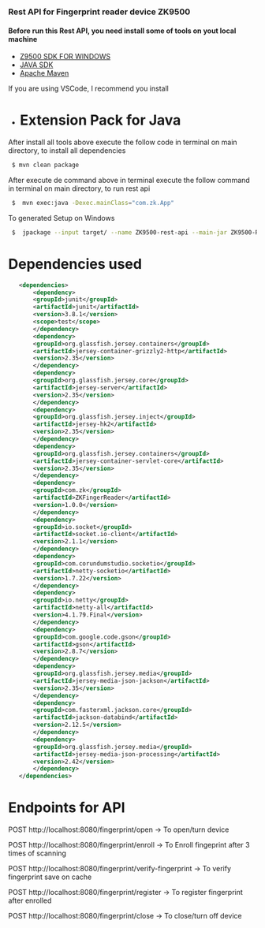 ### Rest API for  Fingerprint reader device ZK9500

#### Before run this Rest API, you need install some of tools on yout local machine
* [Z9500 SDK FOR WINDOWS](https://server.zkteco.eu/ddfb/zkfinger_sdk_v10.0-windows-lite-zk9500.zip)
* [JAVA SDK](https://www.oracle.com/java/technologies/downloads/)
* [Apache Maven](https://maven.apache.org/download.cgi) 


If you are using VSCode, I recommend you install

* # Extension Pack for Java

After install all tools above execute the follow code in terminal on main directory, to install all dependencies

```bash
 $ mvn clean package
```

After execute de command above in terminal execute the follow command  in terminal on main directory, to run rest api


```bash
 $  mvn exec:java -Dexec.mainClass="com.zk.App"
```


To generated Setup on Windows

```bash
 $  jpackage --input target/ --name ZK9500-rest-api --main-jar ZK9500-REST-API.jar --main-class com.zk.App --type msi/exe --dest target/msi
```
# Dependencies used
 ```xml
    <dependencies>
        <dependency>
        <groupId>junit</groupId>
        <artifactId>junit</artifactId>
        <version>3.8.1</version>
        <scope>test</scope>
        </dependency>
        <dependency>
        <groupId>org.glassfish.jersey.containers</groupId>
        <artifactId>jersey-container-grizzly2-http</artifactId>
        <version>2.35</version>
        </dependency>
        <dependency>
        <groupId>org.glassfish.jersey.core</groupId>
        <artifactId>jersey-server</artifactId>
        <version>2.35</version>
        </dependency>
        <dependency>
        <groupId>org.glassfish.jersey.inject</groupId>
        <artifactId>jersey-hk2</artifactId>
        <version>2.35</version>
        </dependency>
        <dependency>
        <groupId>org.glassfish.jersey.containers</groupId>
        <artifactId>jersey-container-servlet-core</artifactId>
        <version>2.35</version>
        </dependency>
        <dependency>
        <groupId>com.zk</groupId>
        <artifactId>ZKFingerReader</artifactId>
        <version>1.0.0</version>
        </dependency>
        <dependency>
        <groupId>io.socket</groupId>
        <artifactId>socket.io-client</artifactId>
        <version>2.1.1</version>
        </dependency>
        <dependency>
        <groupId>com.corundumstudio.socketio</groupId>
        <artifactId>netty-socketio</artifactId>
        <version>1.7.22</version>
        </dependency>
        <dependency>
        <groupId>io.netty</groupId>
        <artifactId>netty-all</artifactId>
        <version>4.1.79.Final</version>
        </dependency>
        <dependency>
        <groupId>com.google.code.gson</groupId>
        <artifactId>gson</artifactId>
        <version>2.8.7</version>
        </dependency>
        <dependency>
        <groupId>org.glassfish.jersey.media</groupId>
        <artifactId>jersey-media-json-jackson</artifactId>
        <version>2.35</version>
        </dependency>
        <dependency>
        <groupId>com.fasterxml.jackson.core</groupId>
        <artifactId>jackson-databind</artifactId>
        <version>2.12.5</version>
        </dependency>
        <dependency>
        <groupId>org.glassfish.jersey.media</groupId>
        <artifactId>jersey-media-json-processing</artifactId>
        <version>2.42</version>
        </dependency>
    </dependencies>
 ```


# Endpoints for API

POST http://localhost:8080/fingerprint/open -> To open/turn device 

POST http://localhost:8080/fingerprint/enroll -> To Enroll fingeprint after 3 times of scanning 

POST http://localhost:8080/fingerprint/verify-fingerprint -> To verify fingerprint save on cache

POST http://localhost:8080/fingerprint/register -> To register fingerprint after enrolled

POST http://localhost:8080/fingerprint/close -> To close/turn off device


